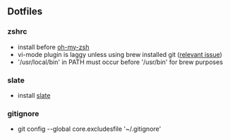 ## Dotfiles

### zshrc

- install before [oh-my-zsh](https://github.com/robbyrussell/oh-my-zsh/)
- vi-mode plugin is laggy unless using brew installed git ([relevant issue](https://github.com/robbyrussell/oh-my-zsh/issues/2189))
- '/usr/local/bin' in PATH must occur before '/usr/bin' for brew purposes

### slate

- install [slate](https://github.com/jigish/slate)

### gitignore

- git config --global core.excludesfile '~/.gitignore'
